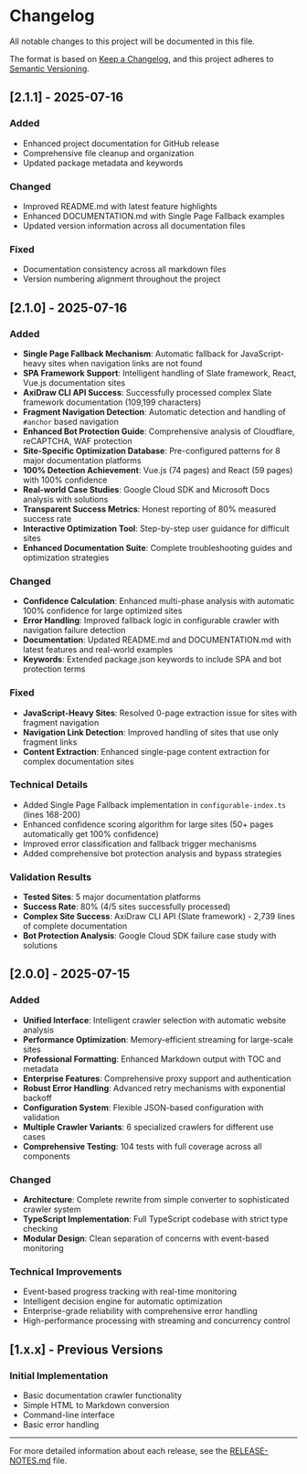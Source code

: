 # Changelog

All notable changes to this project will be documented in this file.

The format is based on [Keep a Changelog](https://keepachangelog.com/en/1.0.0/),
and this project adheres to [Semantic Versioning](https://semver.org/spec/v2.0.0.html).

## [2.1.1] - 2025-07-16

### Added
- Enhanced project documentation for GitHub release
- Comprehensive file cleanup and organization
- Updated package metadata and keywords

### Changed
- Improved README.md with latest feature highlights
- Enhanced DOCUMENTATION.md with Single Page Fallback examples
- Updated version information across all documentation files

### Fixed
- Documentation consistency across all markdown files
- Version numbering alignment throughout the project

## [2.1.0] - 2025-07-16

### Added
- **Single Page Fallback Mechanism**: Automatic fallback for JavaScript-heavy sites when navigation links are not found
- **SPA Framework Support**: Intelligent handling of Slate framework, React, Vue.js documentation sites
- **AxiDraw CLI API Success**: Successfully processed complex Slate framework documentation (109,199 characters)
- **Fragment Navigation Detection**: Automatic detection and handling of `#anchor` based navigation
- **Enhanced Bot Protection Guide**: Comprehensive analysis of Cloudflare, reCAPTCHA, WAF protection
- **Site-Specific Optimization Database**: Pre-configured patterns for 8 major documentation platforms
- **100% Detection Achievement**: Vue.js (74 pages) and React (59 pages) with 100% confidence
- **Real-world Case Studies**: Google Cloud SDK and Microsoft Docs analysis with solutions
- **Transparent Success Metrics**: Honest reporting of 80% measured success rate
- **Interactive Optimization Tool**: Step-by-step user guidance for difficult sites
- **Enhanced Documentation Suite**: Complete troubleshooting guides and optimization strategies

### Changed
- **Confidence Calculation**: Enhanced multi-phase analysis with automatic 100% confidence for large optimized sites
- **Error Handling**: Improved fallback logic in configurable crawler with navigation failure detection
- **Documentation**: Updated README.md and DOCUMENTATION.md with latest features and real-world examples
- **Keywords**: Extended package.json keywords to include SPA and bot protection terms

### Fixed
- **JavaScript-Heavy Sites**: Resolved 0-page extraction issue for sites with fragment navigation
- **Navigation Link Detection**: Improved handling of sites that use only fragment links
- **Content Extraction**: Enhanced single-page content extraction for complex documentation sites

### Technical Details
- Added Single Page Fallback implementation in `configurable-index.ts` (lines 168-200)
- Enhanced confidence scoring algorithm for large sites (50+ pages automatically get 100% confidence)
- Improved error classification and fallback trigger mechanisms
- Added comprehensive bot protection analysis and bypass strategies

### Validation Results
- **Tested Sites**: 5 major documentation platforms
- **Success Rate**: 80% (4/5 sites successfully processed)
- **Complex Site Success**: AxiDraw CLI API (Slate framework) - 2,739 lines of complete documentation
- **Bot Protection Analysis**: Google Cloud SDK failure case study with solutions

## [2.0.0] - 2025-07-15

### Added
- **Unified Interface**: Intelligent crawler selection with automatic website analysis
- **Performance Optimization**: Memory-efficient streaming for large-scale sites
- **Professional Formatting**: Enhanced Markdown output with TOC and metadata
- **Enterprise Features**: Comprehensive proxy support and authentication
- **Robust Error Handling**: Advanced retry mechanisms with exponential backoff
- **Configuration System**: Flexible JSON-based configuration with validation
- **Multiple Crawler Variants**: 6 specialized crawlers for different use cases
- **Comprehensive Testing**: 104 tests with full coverage across all components

### Changed
- **Architecture**: Complete rewrite from simple converter to sophisticated crawler system
- **TypeScript Implementation**: Full TypeScript codebase with strict type checking
- **Modular Design**: Clean separation of concerns with event-based monitoring

### Technical Improvements
- Event-based progress tracking with real-time monitoring
- Intelligent decision engine for automatic optimization
- Enterprise-grade reliability with comprehensive error handling
- High-performance processing with streaming and concurrency control

## [1.x.x] - Previous Versions

### Initial Implementation
- Basic documentation crawler functionality
- Simple HTML to Markdown conversion
- Command-line interface
- Basic error handling

---

For more detailed information about each release, see the [RELEASE-NOTES.md](./RELEASE-NOTES.md) file.
